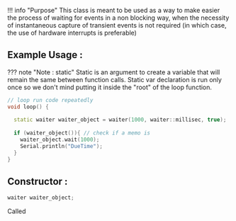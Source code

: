 !!! info "Purpose"
    This class is meant to be used as a way to make easier the process of waiting for events in a non blocking way, when the necessity of instantaneous capture of transient events is not required (in which case, the use of hardware interrupts is preferable)

## Example Usage :

??? note "Note : static"
    Static is an argument to create a variable that will remain the same between function calls.
    Static var declaration is run only once so we don't mind putting it inside the "root" of the loop function.

```c++
// loop run code repeatedly
void loop() {
  
  static waiter waiter_object = waiter(1000, waiter::millisec, true);
  
  if (waiter_object()){ // check if a memo is 
    waiter_object.wait(1000);
    Serial.println("DueTime");
  }
}
```

## Constructor :



```c++
waiter waiter_object;
```

Called 